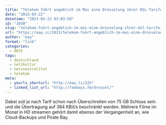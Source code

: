 ```yaml
---
title: "Telekom führt angeblich im Mai eine Drosselung ihrer DSL-Tarife ein"
date: "2013-03-22"
datetime: "2013-03-22 03:03:58"
id: "1030"
slug: "telekom-fuhrt-angeblich-im-mai-eine-drosselung-ihrer-dsl-tarife-ein"
url: "https://eay.cc/2013/telekom-fuhrt-angeblich-im-mai-eine-drosselung-ihrer-dsl-tarife-ein/"
author: "eay"
format: "link"
categories:
  - 0815
tags:
  - deutschland
  - netzkultur
  - netzneutralitat
  - telekom
meta:
  - yourls_shorturl: "http://eay.li/22h"
  - linked_list_url: "http://fanboys.fm/drossel/"
---
```


Dabei soll je nach Tarif schon nach Überschreiten von 75 GB Schluss sein und die Übertragung auf 384 KBit/s beschränkt werden. Mehrere Filme im Monat in HD streamen gehört damit ebenso der Vergangenheit an, wie Cloud-Backups und Pirate Bay.
